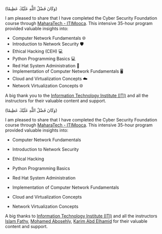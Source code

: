 
(وَكَانَ فَضْلُ اللَّهِ عَلَيْكَ عَظِيمًا)

I am pleased to share that I have completed the Cyber Security Foundation course through [MaharaTech - ITIMooca](https://www.linkedin.com/company/maharatechiti/). This intensive 35-hour program provided valuable insights into:

- Computer Network Fundamentals 🌐
- Introduction to Network Security 🛡️
- Ethical Hacking (CEH) 💻
- Python Programming Basics 💻
- Red Hat System Administration 🎩
- Implementation of Computer Network Fundamentals 🖥️
- Cloud and Virtualization Concepts ☁️
- Network Virtualization Concepts 🌐

A big thank you to the [Information Technology Institute (ITI)](https://www.linkedin.com/company/information-technology-institute-iti-/) and all the instructors for their valuable content and support.







  
(وَكَانَ فَضْلُ اللَّهِ عَلَيْكَ عَظِيمًا)


I am pleased to share that I have completed the Cyber Security Foundation course through [MaharaTech - ITIMooca](https://www.linkedin.com/in/mohamed-zayed-%F0%9F%87%B5%F0%9F%87%B8-362255255/overlay/create-post/#). This intensive 35-hour program provided valuable insights into:

- Computer Network Fundamentals

- Introduction to Network Security

- Ethical Hacking

- Python Programming Basics

- Red Hat System Administration

- Implementation of Computer Network Fundamentals

- Cloud and Virtualization Concepts

- Network Virtualization Concepts


A big thanks to [Information Technology Institute (ITI)](https://www.linkedin.com/in/mohamed-zayed-%F0%9F%87%B5%F0%9F%87%B8-362255255/overlay/create-post/#) and all the instructors [Islam Fathy](https://www.linkedin.com/in/mohamed-zayed-%F0%9F%87%B5%F0%9F%87%B8-362255255/overlay/create-post/#), [Mohamed Abosehly](https://www.linkedin.com/in/mohamed-zayed-%F0%9F%87%B5%F0%9F%87%B8-362255255/overlay/create-post/#), [Karim Abd Elhamid](https://www.linkedin.com/in/mohamed-zayed-%F0%9F%87%B5%F0%9F%87%B8-362255255/overlay/create-post/#) for their valuable content and support.